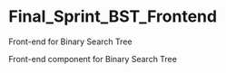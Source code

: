 # Final_Sprint_BST_Frontend
Front-end for Binary Search Tree

Front-end component for Binary Search Tree
